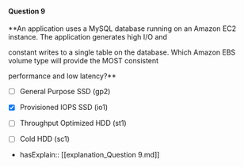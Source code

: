 #### Question  9


**An application uses a MySQL database running on an Amazon EC2 instance. The application generates high I/O and

constant writes to a single table on the database. Which Amazon EBS volume type will provide the MOST consistent

performance and low latency?**


- [ ] General Purpose SSD (gp2)


- [x] Provisioned IOPS SSD (io1)


- [ ] Throughput Optimized HDD (st1)


- [ ] Cold HDD (sc1)



- hasExplain:: [[explanation_Question  9.md]]